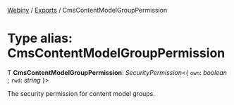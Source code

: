 [Webiny](../README.md) / [Exports](../modules.md) / CmsContentModelGroupPermission

# Type alias: CmsContentModelGroupPermission

Ƭ **CmsContentModelGroupPermission**: *SecurityPermission*<{ `own`: *boolean* ; `rwd`: *string*  }\>

The security permission for content model groups.
